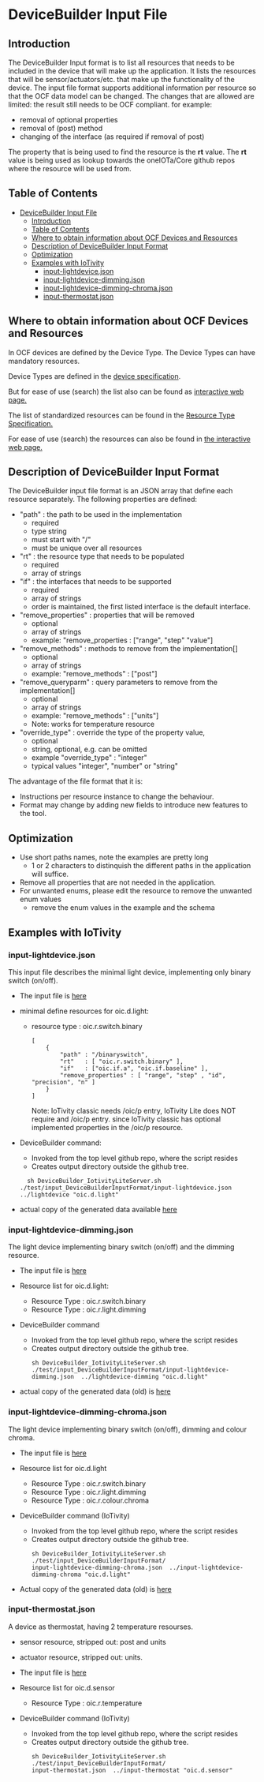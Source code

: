 # DeviceBuilder Input File

## Introduction

The DeviceBuilder Input format is to list all resources that needs to be included in the device that will make up the application.
It lists the resources that will be sensor/actuators/etc. that make up the functionality of the device.
The input file format supports additional information per resource so that the OCF data model can be changed.
The changes that are allowed are limited: the result still needs to be OCF compliant.
for example:

- removal of optional properties
- removal of (post) method
- changing of the interface (as required if removal of post)
  
The property that is being used to find the resource is the __rt__ value.
The __rt__ value is being used as lookup towards the oneIOTa/Core github repos where the resource will be used from.

## Table of Contents

- [DeviceBuilder Input File](#devicebuilder-input-file)
  - [Introduction](#introduction)
  - [Table of Contents](#table-of-contents)
  - [Where to obtain information about OCF Devices and Resources](#where-to-obtain-information-about-ocf-devices-and-resources)
  - [Description of DeviceBuilder Input Format](#description-of-devicebuilder-input-format)
  - [Optimization](#optimization)
  - [Examples with IoTivity](#examples-with-iotivity)
    - [input-lightdevice.json](#input-lightdevicejson)
    - [input-lightdevice-dimming.json](#input-lightdevice-dimmingjson)
    - [input-lightdevice-dimming-chroma.json](#input-lightdevice-dimming-chromajson)
    - [input-thermostat.json](#input-thermostatjson)

## Where to obtain information about OCF Devices and Resources

In OCF devices are defined by the Device Type.
The Device Types can have mandatory resources.

Device Types are defined in the [device specification](https://openconnectivity.org/specs/OCF_Smart_Home_Device_Specification.pdf).

But for ease of use (search) the list also can be found as [interactive web page.](
https://openconnectivityfoundation.github.io/devicemodels/docs/index.html)

The list of standardized resources can be found in the [Resource Type Specification.](
https://openconnectivity.org/specs/OCF_Resource_Type_Specification.pdf)

For ease of use (search) the resources can also be found in [the interactive web page.](
https://openconnectivityfoundation.github.io/devicemodels/docs/resource.html)

## Description of DeviceBuilder Input Format

The DeviceBuilder input file format is an JSON array that define each resource separately.
The following properties are defined:

- "path" : the path to be used in the implementation
  - required
  - type string
  - must start with "/"
  - must be unique over all resources
- "rt"   : the resource type that needs to be populated
  - required
  - array of strings
- "if"   : the interfaces that needs to be supported
  - required
  - array of strings
  - order is maintained, the first listed interface is the default interface.
- "remove_properties" : properties that will be removed
  - optional
  - array of strings
  - example: "remove_properties : ["range", "step" "value"]
- "remove_methods" :  methods to remove from the implementation[]
  - optional
  - array of strings
  - example: "remove_methods" : ["post"]
- "remove_queryparm" :  query parameters to remove from the implementation[]
  - optional
  - array of strings
  - example: "remove_methods" : ["units"]
  - Note: works for temperature resource
- "override_type" :  override the type of the property value,  
  - optional
  - string, optional, e.g. can be omitted
  - example  "override_type" :  "integer"
  - typical values "integer", "number" or "string"

The advantage of the file format that it is:
  
- Instructions per resource instance to change the behaviour.
- Format may change by adding new fields to introduce new features to the tool.

## Optimization

- Use short paths names, note the examples are pretty long
  - 1 or 2 characters to distinquish the different paths in the application will suffice.
- Remove all properties that are not needed in the application.
- For unwanted enums, please edit the resource to remove the unwanted enum values
  - remove the enum values in the example and the schema

## Examples with IoTivity

### input-lightdevice.json

This input file describes the minimal light device, implementing only binary switch (on/off).

- The input file is [here](https://github.com/openconnectivityfoundation/DeviceBuilder/blob/master/DeviceBuilderInputFormat-file-examples/input-lightdevice.json)
- minimal define resources for oic.d.light:
  - resource type : oic.r.switch.binary
    ```
    [
        {
            "path" : "/binaryswitch",
            "rt"   : [ "oic.r.switch.binary" ],
            "if"   : ["oic.if.a", "oic.if.baseline" ],
            "remove_properties" : [ "range", "step" , "id", "precision", "n" ]
        }
    ]
    ```
	Note: IoTivity classic needs /oic/p entry, IoTivity Lite does NOT require and /oic/p entry.
	since IoTivity classic has optional implemented properties in the /oic/p resource.

- DeviceBuilder command:
  - Invoked from the top level github repo, where the script resides
  - Creates output directory outside the github tree.
  ```
    sh DeviceBuilder_IotivityLiteServer.sh ./test/input_DeviceBuilderInputFormat/input-lightdevice.json  ../lightdevice "oic.d.light"
    ```
- actual copy of the generated data available [here](https://github.com/openconnectivityfoundation/DeviceBuilder/tree/master/DeviceBuilderInputFormat-file-examples/code_examples/lightdevice)
  
### input-lightdevice-dimming.json

The light device implementing binary switch (on/off) and the dimming resource.

- The input file is [here](https://github.com/openconnectivityfoundation/DeviceBuilder/blob/master/DeviceBuilderInputFormat-file-examples/input-lightdevice-dimming.json)

- Resource list for oic.d.light:
  - Resource Type : oic.r.switch.binary
  - Resource Type : oic.r.light.dimming
- DeviceBuilder command
  - Invoked from the top level github repo, where the script resides
  - Creates output directory outside the github tree.
    ```
    sh DeviceBuilder_IotivityLiteServer.sh ./test/input_DeviceBuilderInputFormat/input-lightdevice-dimming.json  ../lightdevice-dimming "oic.d.light"
    ```
- actual copy of the generated data (old) is [here](https://github.com/openconnectivityfoundation/DeviceBuilder/tree/master/DeviceBuilderInputFormat-file-examples/code_examples/lightdevice-dimming)

### input-lightdevice-dimming-chroma.json

The light device implementing binary switch (on/off), dimming and colour chroma.

- The input file is [here](https://github.com/openconnectivityfoundation/DeviceBuilder/blob/master/DeviceBuilderInputFormat-file-examples/input-lightdevice-dimming-chroma.json)
  
- Resource list for oic.d.light 
  - Resource Type : oic.r.switch.binary
  - Resource Type : oic.r.light.dimming
  - Resource Type : oic.r.colour.chroma
- DeviceBuilder command (IoTivity)
  - Invoked from the top level github repo, where the script resides
  - Creates output directory outside the github tree.
    ```
    sh DeviceBuilder_IotivityLiteServer.sh ./test/input_DeviceBuilderInputFormat/
    input-lightdevice-dimming-chroma.json  ../input-lightdevice-dimming-chroma "oic.d.light"
    ```

- Actual copy of the generated data (old) is [here](https://github.com/openconnectivityfoundation/DeviceBuilder/tree/master/DeviceBuilderInputFormat-file-examples/code_examples/lightdevice-dimming-chroma)

### input-thermostat.json

A device as thermostat, having 2 temperature resourses.

- sensor resource, stripped out: post and units
- actuator resource, stripped out: units.

- The input file is [here](https://github.com/openconnectivityfoundation/DeviceBuilder/blob/master/DeviceBuilderInputFormat-file-examples/input-thermostat.json)
  
- Resource list for oic.d.sensor
  - Resource Type : oic.r.temperature
- DeviceBuilder command (IoTivity)
  - Invoked from the top level github repo, where the script resides
  - Creates output directory outside the github tree.
    ```
    sh DeviceBuilder_IotivityLiteServer.sh ./test/input_DeviceBuilderInputFormat/
    input-thermostat.json  ../input-thermostat "oic.d.sensor"
    ```
